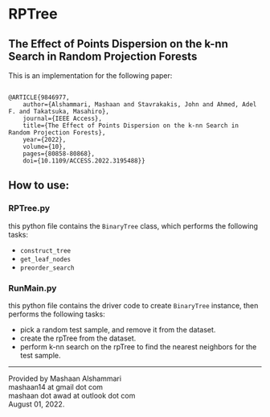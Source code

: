 # RPTree

## 	The Effect of Points Dispersion on the k-nn Search in Random Projection Forests
This is an implementation for the following paper:
```

@ARTICLE{9846977,
	author={Alshammari, Mashaan and Stavrakakis, John and Ahmed, Adel F. and Takatsuka, Masahiro},
	journal={IEEE Access}, 
	title={The Effect of Points Dispersion on the k-nn Search in Random Projection Forests}, 
	year={2022},
	volume={10},
	pages={80858-80868},
	doi={10.1109/ACCESS.2022.3195488}}
```

## How to use:

### RPTree.py
this python file contains the `BinaryTree` class, which performs the following tasks:
- `construct_tree`
- `get_leaf_nodes`
- `preorder_search`

### RunMain.py
this python file contains the driver code to create `BinaryTree` instance, then performs the following tasks:
- pick a random test sample, and remove it from the dataset.
- create the rpTree from the dataset.
- perform k-nn search on the rpTree to find the nearest neighbors for the test sample.

---
Provided by Mashaan Alshammari<br/>
mashaan14 at gmail dot com<br/>
mashaan dot awad at outlook dot com<br/>
August 01, 2022.